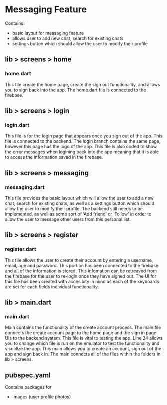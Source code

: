 # Messaging Feature
Contains:
- basic layout for messaging feature
- allows user to add new chat, search for existing chats
- settings button which should allow the user to modify their profile

## lib > screens > home

### home.dart
This file create the home page, create the sign out functionality, and allows you to sign back into the app. The home.dart file is connected to the firebase.

## lib > screens > login

### login.dart
This file is for the login page that appears once you sign out of the app. This file is connected to the backend. The login branch contains the same page, however this page has the logo of the app. This file is also coded to show the error messages when logining back into the app meaning that it is able to access the information saved in the firebase.

## lib > screens > messaging

### messaging.dart
This file provides the basic layout which will allow the user to add a new chat, search for existing chats, as well as a settings button which should allow the user to modify their profile. The backend still needs to be implemented, as well as some sort of ‘Add friend’ or ‘Follow’ in order to allow the user to message other users from this personal list.

## lib > screens > register

### register.dart
This file allows the user to create their account by entering a username, email, age and password. This portion has been connected to the firebase and all of the information is stored. This infomation can be retreaved from the firebase for the user to re-login once they have signed out. The UI for this file has been created with accesibity in mind as each of the keyboards are set for each fields individual functionality.

## lib > main.dart

### main.dart
Main contains the functionality of the create account process. The main file connects the create account page to the home page and the sign in page UIs to the backend system. This file is vital to testing the app. Line 24 allows you to change which file is run on the emulator to test the functionality and visualize the app. This main allows you to create an account, sign out of the app and sign back in.  The main connects all of the files within the folders in lib > screens.

## pubspec.yaml
Contains packages for 
- Images (user profile photos)
